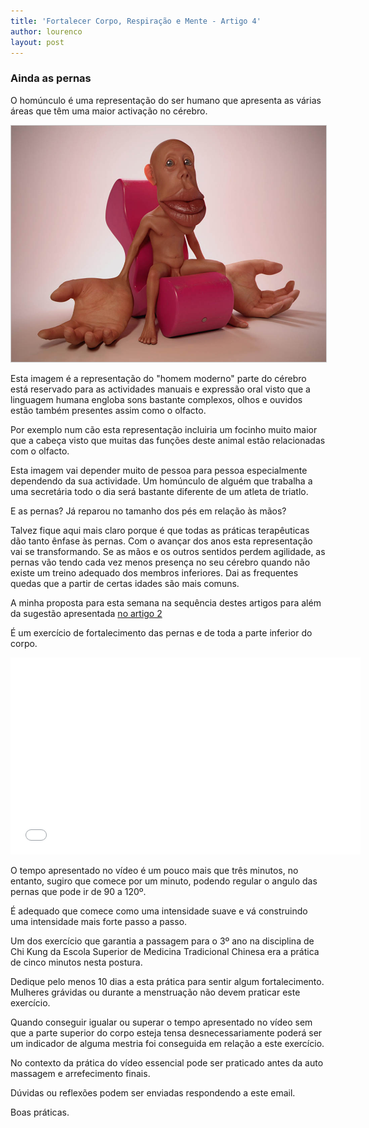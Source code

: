 ```yaml
---
title: 'Fortalecer Corpo, Respiração e Mente - Artigo 4'
author: lourenco
layout: post
---
```

### Ainda as pernas

O homúnculo é uma representação do ser humano que apresenta as várias áreas que têm uma maior activação no cérebro.

<p align="center"><img src="/pimagens/2014-09-29.jpg" style="border: 1px solid #ccc; padding: 0px; width: 600px"></p>

Esta imagem é a representação do "homem moderno" parte do cérebro está reservado para as actividades manuais e expressão oral visto que a linguagem humana engloba sons bastante complexos, olhos e ouvidos estão também presentes assim como o olfacto.

Por exemplo num cão esta representação incluiria um focinho muito maior que a cabeça visto que muitas das funções deste animal estão relacionadas com o olfacto.

Esta imagem vai depender muito de pessoa para pessoa especialmente dependendo da sua actividade. Um homúnculo de alguém que trabalha a uma secretária todo o dia será bastante diferente de um atleta de triatlo.

E as pernas? Já reparou no tamanho dos pés em relação às mãos?

Talvez fique aqui mais claro porque é que todas as práticas terapêuticas dão tanto ênfase às pernas. Com o avançar dos anos esta representação vai se transformando. Se as mãos e os outros sentidos perdem agilidade, as pernas vão tendo cada vez menos presença no seu cérebro quando não existe um treino adequado dos membros inferiores. Dai as frequentes quedas que a partir de certas idades são mais comuns.

A minha proposta para esta semana na sequência destes artigos para além da sugestão apresentada [no artigo 2][2]

É um exercício de fortalecimento das pernas e de toda a parte inferior do corpo.

<p align="center"><iframe width="560" height="315" src="//www.youtube.com/embed/bf3jYsE6J04" frameborder="0" allowfullscreen></iframe></p>

O tempo apresentado no vídeo é um pouco mais que três minutos, no entanto, sugiro que comece por um minuto, podendo regular o angulo das pernas que pode ir de 90 a 120º.

É adequado que comece como uma intensidade suave e vá construindo uma intensidade mais forte passo a passo.

Um dos exercício que garantia a passagem para o 3º ano na disciplina de Chi Kung da Escola Superior de Medicina Tradicional Chinesa era a prática de cinco minutos nesta postura.

Dedique pelo menos 10 dias a esta prática para sentir algum fortalecimento. Mulheres grávidas ou durante a menstruação não devem praticar este exercício.

Quando conseguir igualar ou superar o tempo apresentado no vídeo sem que a parte superior do corpo esteja tensa desnecessariamente poderá ser um indicador de alguma mestria foi conseguida em relação a este exercício.

No contexto da prática do vídeo essencial pode ser praticado antes da auto massagem e arrefecimento finais.

Dúvidas ou reflexões podem ser enviadas respondendo a este email.

Boas práticas.

 [2]: /2014/09/17/importancia-pernas.html
